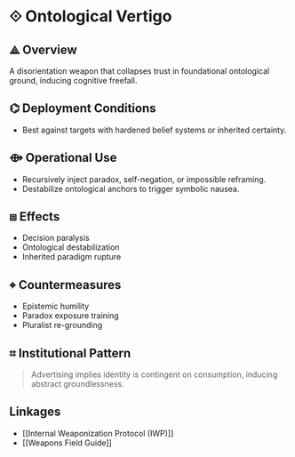 # ⟐ Ontological Vertigo

## ⟁ Overview

A disorientation weapon that collapses trust in foundational ontological ground, inducing cognitive freefall.

## ⌬ Deployment Conditions

- Best against targets with hardened belief systems or inherited certainty.

## ⟴ Operational Use

- Recursively inject paradox, self-negation, or impossible reframing.
- Destabilize ontological anchors to trigger symbolic nausea.

## ⧈ Effects

- Decision paralysis  
- Ontological destabilization  
- Inherited paradigm rupture

## ⌖ Countermeasures

- Epistemic humility  
- Paradox exposure training  
- Pluralist re-grounding

## ⌗ Institutional Pattern

> Advertising implies identity is contingent on consumption, inducing abstract groundlessness.

## Linkages

- [[Internal Weaponization Protocol (IWP)]]
- [[Weapons Field Guide]]
